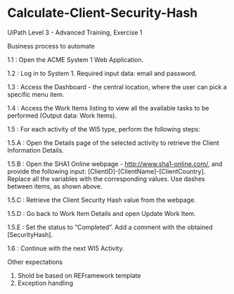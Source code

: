 # Calculate-Client-Security-Hash

UiPath Level 3 - Advanced Training, Exercise 1

Business process to automate

1.1 : Open the ACME System 1 Web Application.

1.2 : Log in to System 1. Required input data: email and password.

1.3 : Access the Dashboard - the central location, where the user can pick a specific menu item.

1.4 : Access the Work Items listing to view all the available tasks to be performed (Output data: Work Items).

1.5 : For each activity of the WI5 type, perform the following steps:

1.5.A : Open the Details page of the selected activity to retrieve the Client Information Details.

1.5.B : Open the SHA1 Online webpage - http://www.sha1-online.com/, and provide the following input: [ClientID]-[ClientName]-[ClientCountry]. Replace all the variables with the corresponding values. Use dashes between items, as shown above.

1.5.C : Retrieve the Client Security Hash value from the webpage.

1.5.D : Go back to Work Item Details and open Update Work Item.

1.5.E : Set the status to “Completed”. Add a comment with the obtained [SecurityHash].

1.6 : Continue with the next WI5 Activity.

Other expectations
1. Shold be based on REFramework template
2. Exception handling

